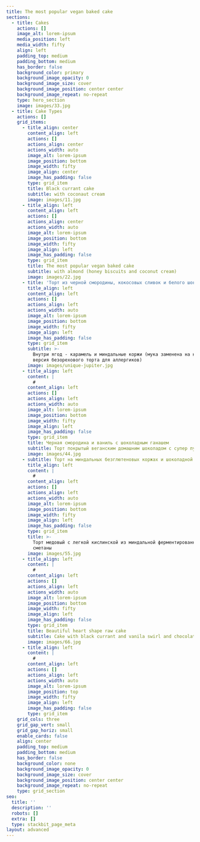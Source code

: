 ```yaml
---
title: The most popular vegan baked cake
sections:
  - title: Cakes
    actions: []
    image_alt: lorem-ipsum
    media_position: left
    media_width: fifty
    align: left
    padding_top: medium
    padding_bottom: medium
    has_border: false
    background_color: primary
    background_image_opacity: 0
    background_image_size: cover
    background_image_position: center center
    background_image_repeat: no-repeat
    type: hero_section
    image: images/33.jpg
  - title: Cake Types
    actions: []
    grid_items:
      - title_align: center
        content_align: left
        actions: []
        actions_align: center
        actions_width: auto
        image_alt: lorem-ipsum
        image_position: bottom
        image_width: fifty
        image_align: center
        image_has_padding: false
        type: grid_item
        title: Black currant cake
        subtitle: with coconaut cream
        image: images/11.jpg
      - title_align: left
        content_align: left
        actions: []
        actions_align: center
        actions_width: auto
        image_alt: lorem-ipsum
        image_position: bottom
        image_width: fifty
        image_align: left
        image_has_padding: false
        type: grid_item
        title: The most popular vegan baked cake
        subtitle: with almond (honey biscuits and coconut cream)
        image: images/22.jpg
      - title: 'Торт из черной смородины, кокосовых сливок и белого шоколада'
        title_align: left
        content_align: left
        actions: []
        actions_align: left
        actions_width: auto
        image_alt: lorem-ipsum
        image_position: bottom
        image_width: fifty
        image_align: left
        image_has_padding: false
        type: grid_item
        subtitle: >-
          Внутри ягод - карамель и миндальные коржи (мука заменена на нутовую -
          версия безорехового торта для аллергиков)
        image: images/unique-jupiter.jpg
      - title_align: left
        content: |
          #
        content_align: left
        actions: []
        actions_align: left
        actions_width: auto
        image_alt: lorem-ipsum
        image_position: bottom
        image_width: fifty
        image_align: left
        image_has_padding: false
        type: grid_item
        title: Черная смородина и ваниль с шоколадным ганашем
        subtitle: Торт покрытый веганским домашним шоколадом с супер пудрами
        image: images/44.jpg
      - subtitle: Торт на миндальных безглютеновых коржах и шоколадной карамели
        title_align: left
        content: |
          #
        content_align: left
        actions: []
        actions_align: left
        actions_width: auto
        image_alt: lorem-ipsum
        image_position: bottom
        image_width: fifty
        image_align: left
        image_has_padding: false
        type: grid_item
        title: >-
          Торт медовый с легкой кислинской из миндальной ферментированной
          сметаны
        image: images/55.jpg
      - title_align: left
        content: |
          #
        content_align: left
        actions: []
        actions_align: left
        actions_width: auto
        image_alt: lorem-ipsum
        image_position: bottom
        image_width: fifty
        image_align: left
        image_has_padding: false
        type: grid_item
        title: Beautiful heart shape raw cake
        subtitle: Cake with black currant and vanila swirl and chocolate ganach inside
        image: images/66.jpg
      - title_align: left
        content: |
          #
        content_align: left
        actions: []
        actions_align: left
        actions_width: auto
        image_alt: lorem-ipsum
        image_position: top
        image_width: fifty
        image_align: left
        image_has_padding: false
        type: grid_item
    grid_cols: three
    grid_gap_vert: small
    grid_gap_horiz: small
    enable_cards: false
    align: center
    padding_top: medium
    padding_bottom: medium
    has_border: false
    background_color: none
    background_image_opacity: 0
    background_image_size: cover
    background_image_position: center center
    background_image_repeat: no-repeat
    type: grid_section
seo:
  title: ''
  description: ''
  robots: []
  extra: []
  type: stackbit_page_meta
layout: advanced
---
```

